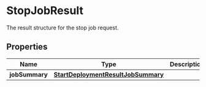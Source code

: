

# StopJobResult

 The result structure for the stop job request. 

## Properties

| Name | Type | Description | Notes |
|------------ | ------------- | ------------- | -------------|
|**jobSummary** | [**StartDeploymentResultJobSummary**](StartDeploymentResultJobSummary.md) |  |  |



